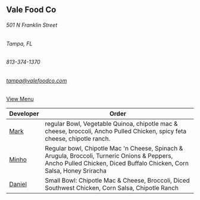 ## Vale Food Co
###### 501 N Franklin Street
###### Tampa, FL
###### 813-374-1370
###### tampa@valefoodco.com


[View Menu](https://www.toasttab.com/vale-food-co-tampa-501-n-franklin-st/v3)


Developer     | Order
--------------|---------------------
[Mark](http://github.com/mark-smithtb)              | regular Bowl, Vegetable Quinoa, chipotle mac & cheese, broccoli, Ancho Pulled Chicken, spicy feta cheese, chipotle ranch.
[Minho](https://github.com/minhochoi)               | Regular bowl, Chipotle Mac 'n Cheese, Spinach & Arugula, Broccoli, Turneric Onions & Peppers, Ancho Pulled Chicken, Diced Buffalo Chicken, Corn Salsa, Honey Sriracha
[Daniel](https://github.come/dtartaglia)            | Small Bowl: Chipotle Mac & Cheese, Broccoli, Diced Southwest Chicken, Corn Salsa, Chipotle Ranch
